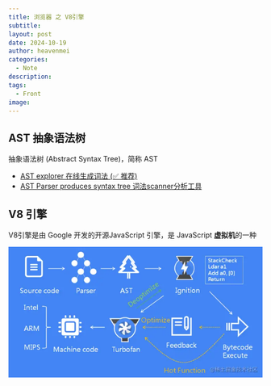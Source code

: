 ```yaml
---
title: 浏览器 之 V8引擎
subtitle: 
layout: post
date: 2024-10-19
author: heavenmei
categories:
  - Note
description: 
tags:
  - Front
image:
---
```

## AST 抽象语法树

抽象语法树 (Abstract Syntax Tree)，简称 AST


- [AST explorer 在线生成词法 (✅ 推荐)](https://link.juejin.cn/?target=https%3A%2F%2Fastexplorer.net%2F "https://astexplorer.net/")
- [AST Parser produces syntax tree 词法scanner分析工具](https://link.juejin.cn/?target=https%3A%2F%2Fesprima.org%2Fdemo%2Fparse.html "https://esprima.org/demo/parse.html")

## V8 引擎
V8引擎是由 Google 开发的开源JavaScript 引擎，是 JavaScript **虚拟机**的一种


![](assets/bvrowser-v8-20250328095757.png)
